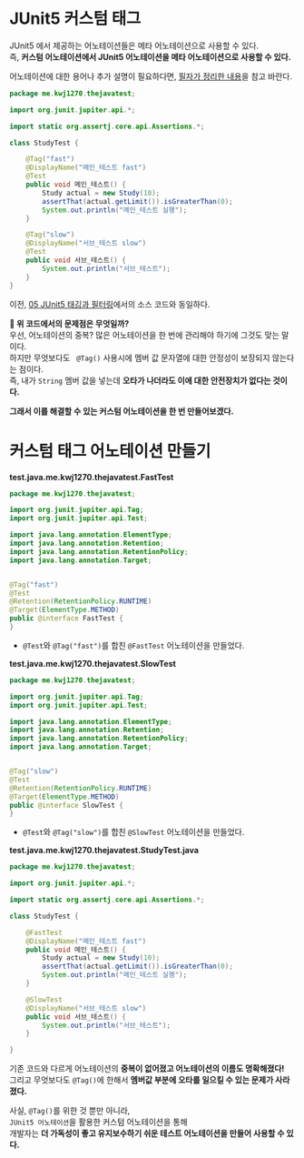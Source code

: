 # JUnit5 커스텀 태그
JUnit5 에서 제공하는 어노테이션들은 메타 어노테이션으로 사용할 수 있다.           
즉, **커스텀 어노테이션에서 JUnit5 어노테이션을 메타 어노테이션으로 사용할 수 있다.**   
    
어노테이션에 대한 용어나 추가 설명이 필요하다면, [필자가 정리한 내용](https://velog.io/@kwj1270/%EC%96%B4%EB%85%B8%ED%85%8C%EC%9D%B4%EC%85%98)을 참고 바란다.    
    
```java   
package me.kwj1270.thejavatest;

import org.junit.jupiter.api.*;

import static org.assertj.core.api.Assertions.*;

class StudyTest {

    @Tag("fast")
    @DisplayName("메인_테스트 fast")
    @Test
    public void 메인_테스트() {
        Study actual = new Study(10);
        assertThat(actual.getLimit()).isGreaterThan(0);
        System.out.println("메인_테스트 실행");
    }

    @Tag("slow")
    @DisplayName("서브_테스트 slow")
    @Test
    public void 서브_테스트() {
        System.out.println("서브_테스트");
    }
}
```
이전, [05 JUnit5 태깅과 필터링](https://github.com/springframework-sprout/THE_JAVA_TEST/blob/main/JUnit/05%20JUnit5%20%ED%83%9C%EA%B9%85%EA%B3%BC%20%ED%95%84%ED%84%B0%EB%A7%81.md)에서의 소스 코드와 동일하다.   
                
**🤔 위 코드에서의 문제점은 무엇일까?**                        
우선, 어노테이션의 중복? 많은 어노테이션을 한 번에 관리해야 하기에 그것도 맞는 말이다.                    
하지만 무엇보다도 ` @Tag()` 사용시에 멤버 값 문자열에 대한 안정성이 보장되지 않는다는 점이다.                  
즉, 내가 `String` 멤버 값을 넣는데 **오타가 나더라도 이에 대한 안전장치가 없다는 것이다.**                
        
**그래서 이를 해결할 수 있는 커스텀 어노테이션을 한 번 만들어보겠다.**         

# 커스텀 태그 어노테이션 만들기 
**test.java.me.kwj1270.thejavatest.FastTest**
```java
package me.kwj1270.thejavatest;

import org.junit.jupiter.api.Tag;
import org.junit.jupiter.api.Test;

import java.lang.annotation.ElementType;
import java.lang.annotation.Retention;
import java.lang.annotation.RetentionPolicy;
import java.lang.annotation.Target;


@Tag("fast")
@Test
@Retention(RetentionPolicy.RUNTIME)
@Target(ElementType.METHOD)
public @interface FastTest {
}
```
* `@Test`와 `@Tag("fast")`를 합친 `@FastTest` 어노테이션을 만들었다.       
    
**test.java.me.kwj1270.thejavatest.SlowTest**
```java
package me.kwj1270.thejavatest;

import org.junit.jupiter.api.Tag;
import org.junit.jupiter.api.Test;

import java.lang.annotation.ElementType;
import java.lang.annotation.Retention;
import java.lang.annotation.RetentionPolicy;
import java.lang.annotation.Target;


@Tag("slow")
@Test
@Retention(RetentionPolicy.RUNTIME)
@Target(ElementType.METHOD)
public @interface SlowTest {
}
```
* `@Test`와 `@Tag("slow")`를 합친 `@SlowTest` 어노테이션을 만들었다.     
       
**test.java.me.kwj1270.thejavatest.StudyTest.java**
```java
package me.kwj1270.thejavatest;

import org.junit.jupiter.api.*;

import static org.assertj.core.api.Assertions.*;

class StudyTest {

    @FastTest
    @DisplayName("메인_테스트 fast")
    public void 메인_테스트() {
        Study actual = new Study(10);
        assertThat(actual.getLimit()).isGreaterThan(0);
        System.out.println("메인_테스트 실행");
    }

    @SlowTest
    @DisplayName("서브_테스트 slow")
    public void 서브_테스트() {
        System.out.println("서브_테스트");
    }

}
```
기존 코드와 다르게 어노테이션의 **중복이 없어졌고 어노테이션의 이름도 명확해졌다!**             
그리고 무엇보다도 `@Tag()`에 한해서 **멤버값 부분에 오타를 일으킬 수 있는 문제가 사라졌다.**            
           
사실, `@Tag()`를 위한 것 뿐만 아니라,            
`JUnit5 어노테이션`을 활용한 커스텀 어노테이션을 통해          
개발자는 **더 가독성이 좋고 유지보수하기 쉬운 테스트 어노테이션을 만들어 사용할 수 있다.**       



